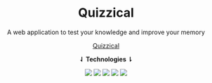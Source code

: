 <div align="center">
<h1>Quizzical</h1>

A web application to test your knowledge and improve your memory



 [Quizzical](https://quizzical.mustafakenlic.dev/)
  
  **⇃ Technologies ⇂**
  
 ![](https://img.shields.io/badge/React.Js-149ECA?style=for-the-badge&logo=react&logoColor=white)  ![](https://img.shields.io/badge/HTML5-E34F26?style=for-the-badge&logo=html5&logoColor=white)   ![](https://img.shields.io/badge/CSS3-1572B6?style=for-the-badge&logo=css3&logoColor=white)   ![](https://img.shields.io/badge/JavaScript-F7DF1E?style=for-the-badge&logo=javascript&logoColor=black)   ![](https://img.shields.io/badge/Ecma%20Script-F7DF1E?style=for-the-badge&logo=javascript&logoColor=black)
</div>

